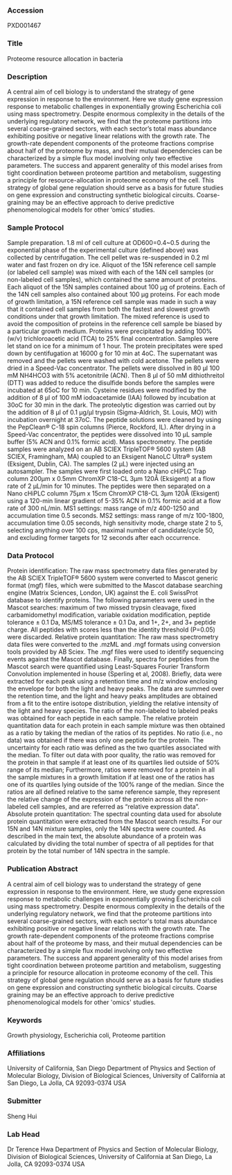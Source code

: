 ### Accession
PXD001467

### Title
Proteome resource allocation in bacteria

### Description
A central aim of cell biology is to understand the strategy of gene expression in response to the environment. Here we study gene expression response to metabolic challenges in exponentially growing Escherichia coli using mass spectrometry. Despite enormous complexity in the details of the underlying regulatory network, we find that the proteome partitions into several coarse-grained sectors, with each sector’s total mass abundance exhibiting positive or negative linear relations with the growth rate. The growth-rate dependent components of the proteome fractions comprise about half of the proteome by mass, and their mutual dependencies can be characterized by a simple flux model involving only two effective parameters. The success and apparent generality of this model arises from tight coordination between proteome partition and metabolism, suggesting a principle for resource-allocation in proteome economy of the cell. This strategy of global gene regulation should serve as a basis for future studies on gene expression and constructing synthetic biological circuits. Coarse-graining may be an effective approach to derive predictive phenomenological models for other ‘omics’ studies.

### Sample Protocol
Sample preparation. 1.8 ml of cell culture at OD600=0.4~0.5 during the exponential phase of the experimental culture (defined above) was collected by centrifugation. The cell pellet was re-suspended in 0.2 ml water and fast frozen on dry ice.  Aliquot of the 15N reference cell sample (or labeled cell sample) was mixed with each of the 14N cell samples (or non-labeled cell samples), which contained the same amount of proteins. Each aliquot of the 15N samples contained about 100 µg of proteins. Each of the 14N cell samples also contained about 100 µg proteins. For each mode of growth limitation, a 15N reference cell sample was made in such a way that it contained cell samples from both the fastest and slowest growth conditions under that growth limitation. The mixed reference is used to avoid the composition of proteins in the reference cell sample be biased by a particular growth medium.  Proteins were precipitated by adding 100% (w/v) trichloroacetic acid (TCA) to 25% final concentration. Samples were let stand on ice for a minimum of 1 hour. The protein precipitates were sped down by centifugation at 16000 g for 10 min at 4oC. The supernatant was removed and the pellets were washed with cold acetone. The pellets were dried in a Speed-Vac concentrator. The pellets were dissolved in 80 µl 100 mM NH4HCO3 with 5% acetonitrile (ACN). Then 8 µl of 50 mM dithiothreitol (DTT) was added to reduce the disulfide bonds before the samples were incubated at 65oC for 10 min. Cysteine residues were modified by the addition of 8 µl of 100 mM iodoacetamide (IAA) followed by incubation at 30oC for 30 min in the dark. The proteolytic digestion was carried out by the addition of 8 µl of 0.1 µg/µl trypsin (Sigma-Aldrich, St. Louis, MO) with incubation overnight at 37oC. The peptide solutions were cleaned by using the PepClean® C-18 spin columns (Pierce, Rockford, IL). After drying in a Speed-Vac concentrator, the peptides were dissolved into 10 µL sample buffer (5% ACN and 0.1% formic acid).  Mass spectrometry. The peptide samples were analyzed on an AB SCIEX TripleTOF® 5600 system (AB SCIEX, Framingham, MA) coupled to an Eksigent NanoLC Ultra® system (Eksigent, Dublin, CA). The samples (2 µL) were injected using an autosampler. The samples were first loaded onto a Nano cHiPLC Trap column 200µm x 0.5mm ChromXP C18-CL 3µm 120Å (Eksigent) at a flow rate of 2 µL/min for 10 minutes. The peptides were then separated on a Nano cHiPLC column 75µm x 15cm ChromXP C18-CL 3µm 120Å (Eksigent) using a 120-min linear gradient of 5-35% ACN in 0.1% formic acid at a flow rate of 300 nL/min. MS1 settings: mass range of m/z 400-1250 and accumulation time 0.5 seconds. MS2 settings: mass range of m/z 100-1800, accumulation time 0.05 seconds, high sensitivity mode, charge state 2 to 5, selecting anything over 100 cps, maximal number of candidate/cycle 50, and excluding former targets for 12 seconds after each occurrence.

### Data Protocol
Protein identification: The raw mass spectrometry data files generated by the AB SCIEX TripleTOF® 5600 system were converted to Mascot generic format (mgf) files, which were submitted to the Mascot database searching engine (Matrix Sciences, London, UK) against the E. coli SwissProt database to identify proteins. The following parameters were used in the Mascot searches: maximum of two missed trypsin cleavage, fixed carbamidomethyl modification, variable oxidation modification, peptide tolerance ± 0.1 Da, MS/MS tolerance ± 0.1 Da, and 1+, 2+, and 3+ peptide charge. All peptides with scores less than the identity threshold (P=0.05) were discarded. Relative protein quantitation: The raw mass spectrometry data files were converted to the .mzML and .mgf formats using conversion tools provided by AB Sciex. The .mgf files were used to identify sequencing events against the Mascot database. Finally, spectra for peptides from the Mascot search were quantified using Least-Squares Fourier Transform Convolution implemented in house (Sperling et al, 2008). Briefly, data were extracted for each peak using a retention time and m/z window enclosing the envelope for both the light and heavy peaks. The data are summed over the retention time, and the light and heavy peaks amplitudes are obtained from a fit to the entire isotope distribution, yielding the relative intensity of the light and heavy species. The ratio of the non-labeled to labeled peaks was obtained for each peptide in each sample. The relative protein quantitation data for each protein in each sample mixture was then obtained as a ratio by taking the median of the ratios of its peptides. No ratio (i.e., no data) was obtained if there was only one peptide for the protein. The uncertainty for each ratio was defined as the two quartiles associated with the median. To filter out data with poor quality, the ratio was removed for the protein in that sample if at least one of its quartiles lied outside of 50% range of its median; Furthermore, ratios were removed for a protein in all the sample mixtures in a growth limitation if at least one of the ratios has one of its quartiles lying outside of the 100% range of the median. Since the ratios are all defined relative to the same reference sample, they represent the relative change of the expression of the protein across all the non-labeled cell samples, and are referred as “relative expression data”.  Absolute protein quantitation: The spectral counting data used for absolute protein quantitation were extracted from the Mascot search results. For our 15N and 14N mixture samples, only the 14N spectra were counted. As described in the main text, the absolute abundance of a protein was calculated by dividing the total number of spectra of all peptides for that protein by the total number of 14N spectra in the sample.

### Publication Abstract
A central aim of cell biology was to understand the strategy of gene expression in response to the environment. Here, we study gene expression response to metabolic challenges in exponentially growing Escherichia coli using mass spectrometry. Despite enormous complexity in the details of the underlying regulatory network, we find that the proteome partitions into several coarse-grained sectors, with each sector's total mass abundance exhibiting positive or negative linear relations with the growth rate. The growth rate-dependent components of the proteome fractions comprise about half of the proteome by mass, and their mutual dependencies can be characterized by a simple flux model involving only two effective parameters. The success and apparent generality of this model arises from tight coordination between proteome partition and metabolism, suggesting a principle for resource allocation in proteome economy of the cell. This strategy of global gene regulation should serve as a basis for future studies on gene expression and constructing synthetic biological circuits. Coarse graining may be an effective approach to derive predictive phenomenological models for other 'omics' studies.

### Keywords
Growth physiology, Escherichia coli, Proteome partition

### Affiliations
University of California, San Diego
Department of Physics and Section of Molecular Biology, Division of Biological Sciences, University of California at San Diego, La Jolla, CA 92093-0374 USA

### Submitter
Sheng Hui

### Lab Head
Dr Terence Hwa
Department of Physics and Section of Molecular Biology, Division of Biological Sciences, University of California at San Diego, La Jolla, CA 92093-0374 USA


